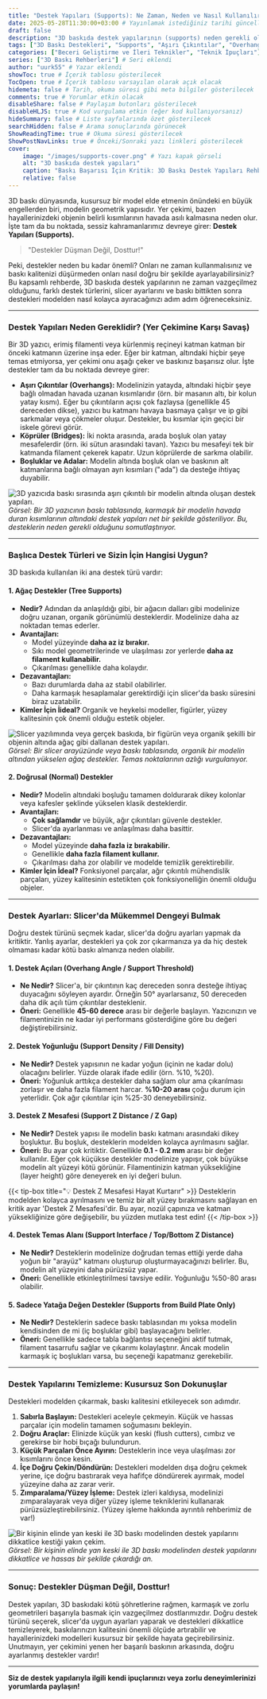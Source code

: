 ```yaml
---
title: "Destek Yapıları (Supports): Ne Zaman, Neden ve Nasıl Kullanılır? (Baskı Başarısı İçin Kritik)"
date: 2025-05-28T11:30:00+03:00 # Yayınlamak istediğiniz tarihi güncelleyebilirsiniz
draft: false
description: "3D baskıda destek yapılarının (supports) neden gerekli olduğunu, aşırı çıkıntıları ve köprüleri nasıl destekleyeceğinizi öğrenin. Ağaç ve doğrusal destek türleri, slicer ayarları ve destek temizleme ipuçları." # SEO odaklı ve açıklayıcı
tags: ["3D Baskı Destekleri", "Supports", "Aşırı Çıkıntılar", "Overhangs", "Slicer Ayarları Destek", "Baskı Kalitesi", "Destek Çıkarma", "Tree Supports", "Normal Supports"] # Genişletilmiş ve SEO odaklı etiketler
categories: ["Beceri Geliştirme ve İleri Teknikler", "Teknik İpuçları"] # Kategoriler güncellendi
series: ["3D Baskı Rehberleri"] # Seri eklendi
author: "uurk55" # Yazar eklendi
showToc: true # İçerik tablosu gösterilecek
TocOpen: true # İçerik tablosu varsayılan olarak açık olacak
hidemeta: false # Tarih, okuma süresi gibi meta bilgiler gösterilecek
comments: true # Yorumlar etkin olacak
disableShare: false # Paylaşım butonları gösterilecek
disableHLJS: true # Kod vurgulama etkin (eğer kod kullanıyorsanız)
hideSummary: false # Liste sayfalarında özet gösterilecek
searchHidden: false # Arama sonuçlarında görünecek
ShowReadingTime: true # Okuma süresi gösterilecek
ShowPostNavLinks: true # Önceki/Sonraki yazı linkleri gösterilecek
cover:
    image: "/images/supports-cover.png" # Yazı kapak görseli
    alt: "3D baskıda destek yapıları"
    caption: "Baskı Başarısı İçin Kritik: 3D Baskı Destek Yapıları Rehberi"
    relative: false
---
```


3D baskı dünyasında, kusursuz bir model elde etmenin önündeki en büyük engellerden biri, modelin geometrik yapısıdır. Yer çekimi, bazen hayallerinizdeki objenin belirli kısımlarının havada asılı kalmasına neden olur. İşte tam da bu noktada, sessiz kahramanlarımız devreye girer: **Destek Yapıları (Supports).**

> "Destekler Düşman Değil, Dosttur!"

Peki, destekler neden bu kadar önemli? Onları ne zaman kullanmalısınız ve baskı kalitenizi düşürmeden onları nasıl doğru bir şekilde ayarlayabilirsiniz? Bu kapsamlı rehberde, 3D baskıda destek yapılarının ne zaman vazgeçilmez olduğunu, farklı destek türlerini, slicer ayarlarını ve baskı bittikten sonra destekleri modelden nasıl kolayca ayıracağınızı adım adım öğreneceksiniz.

---

### **Destek Yapıları Neden Gereklidir? (Yer Çekimine Karşı Savaş)**

Bir 3D yazıcı, erimiş filamenti veya kürlenmiş reçineyi katman katman bir önceki katmanın üzerine inşa eder. Eğer bir katman, altındaki hiçbir şeye temas etmiyorsa, yer çekimi onu aşağı çeker ve baskınız başarısız olur. İşte destekler tam da bu noktada devreye girer:

* **Aşırı Çıkıntılar (Overhangs):** Modelinizin yatayda, altındaki hiçbir şeye bağlı olmadan havada uzanan kısımlarıdır (örn. bir masanın altı, bir kolun yatay kısmı). Eğer bu çıkıntıların açısı çok fazlaysa (genellikle 45 dereceden dikse), yazıcı bu katmanı havaya basmaya çalışır ve ip gibi sarkmalar veya çökmeler oluşur. Destekler, bu kısımlar için geçici bir iskele görevi görür.
* **Köprüler (Bridges):** İki nokta arasında, arada boşluk olan yatay mesafelerdir (örn. iki sütun arasındaki tavan). Yazıcı bu mesafeyi tek bir katmanda filament çekerek kapatır. Uzun köprülerde de sarkma olabilir.
* **Boşluklar ve Adalar:** Modelin altında boşluk olan ve baskının alt katmanlarına bağlı olmayan ayrı kısımları ("ada") da desteğe ihtiyaç duyabilir.

![3D yazıcıda baskı sırasında aşırı çıkıntılı bir modelin altında oluşan destek yapıları.](/images/supports-why.png "Destek Yapıları: Yer Çekimine Karşı İskeleniz")
*Görsel: Bir 3D yazıcının baskı tablasında, karmaşık bir modelin havada duran kısımlarının altındaki destek yapıları net bir şekilde gösteriliyor. Bu, desteklerin neden gerekli olduğunu somutlaştırıyor.*

---

### **Başlıca Destek Türleri ve Sizin İçin Hangisi Uygun?**

3D baskıda kullanılan iki ana destek türü vardır:

#### **1. Ağaç Destekler (Tree Supports)**

* **Nedir?** Adından da anlaşıldığı gibi, bir ağacın dalları gibi modelinize doğru uzanan, organik görünümlü desteklerdir. Modelinize daha az noktadan temas ederler.
* **Avantajları:**
    * Model yüzeyinde **daha az iz bırakır.**
    * Sıkı model geometrilerinde ve ulaşılması zor yerlerde **daha az filament kullanabilir.**
    * Çıkarılması genellikle daha kolaydır.
* **Dezavantajları:**
    * Bazı durumlarda daha az stabil olabilirler.
    * Daha karmaşık hesaplamalar gerektirdiği için slicer'da baskı süresini biraz uzatabilir.
* **Kimler İçin İideal?** Organik ve heykelsi modeller, figürler, yüzey kalitesinin çok önemli olduğu estetik objeler.

![Slicer yazılımında veya gerçek baskıda, bir figürün veya organik şekilli bir objenin altında ağaç gibi dallanan destek yapıları.](/images/tree-supports.png "Ağaç Destekler")
*Görsel: Bir slicer arayüzünde veya baskı tablasında, organik bir modelin altından yükselen ağaç destekler. Temas noktalarının azlığı vurgulanıyor.*

#### **2. Doğrusal (Normal) Destekler**

* **Nedir?** Modelin altındaki boşluğu tamamen doldurarak dikey kolonlar veya kafesler şeklinde yükselen klasik desteklerdir.
* **Avantajları:**
    * **Çok sağlamdır** ve büyük, ağır çıkıntıları güvenle destekler.
    * Slicer'da ayarlanması ve anlaşılması daha basittir.
* **Dezavantajları:**
    * Model yüzeyinde **daha fazla iz bırakabilir.**
    * Genellikle **daha fazla filament kullanır.**
    * Çıkarılması daha zor olabilir ve modelde temizlik gerektirebilir.
* **Kimler İçin İdeal?** Fonksiyonel parçalar, ağır çıkıntılı mühendislik parçaları, yüzey kalitesinin estetikten çok fonksiyonelliğin önemli olduğu objeler.

---

### **Destek Ayarları: Slicer'da Mükemmel Dengeyi Bulmak**

Doğru destek türünü seçmek kadar, slicer'da doğru ayarları yapmak da kritiktir. Yanlış ayarlar, destekleri ya çok zor çıkarmanıza ya da hiç destek olmaması kadar kötü baskı almanıza neden olabilir.

#### **1. Destek Açıları (Overhang Angle / Support Threshold)**

* **Ne Nedir?** Slicer'a, bir çıkıntının kaç dereceden sonra desteğe ihtiyaç duyacağını söyleyen ayardır. Örneğin 50° ayarlarsanız, 50 dereceden daha dik açılı tüm çıkıntılar desteklenir.
* **Öneri:** Genellikle **45-60 derece** arası bir değerle başlayın. Yazıcınızın ve filamentinizin ne kadar iyi performans gösterdiğine göre bu değeri değiştirebilirsiniz.

#### **2. Destek Yoğunluğu (Support Density / Fill Density)**

* **Ne Nedir?** Destek yapısının ne kadar yoğun (içinin ne kadar dolu) olacağını belirler. Yüzde olarak ifade edilir (örn. %10, %20).
* **Öneri:** Yoğunluk arttıkça destekler daha sağlam olur ama çıkarılması zorlaşır ve daha fazla filament harcar. **%10-20 arası** çoğu durum için yeterlidir. Çok ağır çıkıntılar için %25-30 deneyebilirsiniz.

#### **3. Destek Z Mesafesi (Support Z Distance / Z Gap)**

* **Ne Nedir?** Destek yapısı ile modelin baskı katmanı arasındaki dikey boşluktur. Bu boşluk, desteklerin modelden kolayca ayrılmasını sağlar.
* **Öneri:** Bu ayar çok kritiktir. Genellikle **0.1 - 0.2 mm** arası bir değer kullanılır. Eğer çok küçükse destekler modelinize yapışır, çok büyükse modelin alt yüzeyi kötü görünür. Filamentinizin katman yüksekliğine (layer height) göre deneyerek en iyi değeri bulun.

{{< tip-box title="💡 Destek Z Mesafesi Hayat Kurtarır" >}}
Desteklerin modelden kolayca ayrılmasını ve temiz bir alt yüzey bırakmasını sağlayan en kritik ayar 'Destek Z Mesafesi'dir. Bu ayar, nozül çapınıza ve katman yüksekliğinize göre değişebilir, bu yüzden mutlaka test edin!
{{< /tip-box >}}

#### **4. Destek Temas Alanı (Support Interface / Top/Bottom Z Distance)**

* **Ne Nedir?** Desteklerin modelinize doğrudan temas ettiği yerde daha yoğun bir "arayüz" katmanı oluşturup oluşturmayacağınızı belirler. Bu, modelin alt yüzeyini daha pürüzsüz yapar.
* **Öneri:** Genellikle etkinleştirilmesi tavsiye edilir. Yoğunluğu %50-80 arası olabilir.

#### **5. Sadece Yatağa Değen Destekler (Supports from Build Plate Only)**

* **Ne Nedir?** Desteklerin sadece baskı tablasından mı yoksa modelin kendisinden de mi (iç boşluklar gibi) başlayacağını belirler.
* **Öneri:** Genellikle sadece tabla bağlantısı seçeneğini aktif tutmak, filament tasarrufu sağlar ve çıkarımı kolaylaştırır. Ancak modelin karmaşık iç boşlukları varsa, bu seçeneği kapatmanız gerekebilir.

---

### **Destek Yapılarını Temizleme: Kusursuz Son Dokunuşlar**

Destekleri modelden çıkarmak, baskı kalitesini etkileyecek son adımdır.

1.  **Sabırla Başlayın:** Destekleri aceleyle çekmeyin. Küçük ve hassas parçalar için modelin tamamen soğumasını bekleyin.
2.  **Doğru Araçlar:** Elinizde küçük yan keski (flush cutters), cımbız ve gerekirse bir hobi bıçağı bulundurun.
3.  **Küçük Parçaları Önce Ayırın:** Desteklerin ince veya ulaşılması zor kısımlarını önce kesin.
4.  **İçe Doğru Çekin/Döndürün:** Destekleri modelden dışa doğru çekmek yerine, içe doğru bastırarak veya hafifçe döndürerek ayırmak, model yüzeyine daha az zarar verir.
5.  **Zımparalama/Yüzey İşleme:** Destek izleri kaldıysa, modelinizi zımparalayarak veya diğer yüzey işleme tekniklerini kullanarak pürüzsüzleştirebilirsiniz. (Yüzey işleme hakkında ayrıntılı rehberimiz de var!)

![Bir kişinin elinde yan keski ile 3D baskı modelinden destek yapılarını dikkatlice kestiği yakın çekim.](/images/support-removal.png "Destek Çıkarma")
*Görsel: Bir kişinin elinde yan keski ile 3D baskı modelinden destek yapılarını dikkatlice ve hassas bir şekilde çıkardığı an.*

---

### **Sonuç: Destekler Düşman Değil, Dosttur!**

Destek yapıları, 3D baskıdaki kötü şöhretlerine rağmen, karmaşık ve zorlu geometrileri başarıyla basmak için vazgeçilmez dostlarımızdır. Doğru destek türünü seçerek, slicer'da uygun ayarları yaparak ve destekleri dikkatlice temizleyerek, baskılarınızın kalitesini önemli ölçüde artırabilir ve hayallerinizdeki modelleri kusursuz bir şekilde hayata geçirebilirsiniz. Unutmayın, yer çekimini yenen her başarılı baskının arkasında, doğru ayarlanmış destekler vardır!

---

**Siz de destek yapılarıyla ilgili kendi ipuçlarınızı veya zorlu deneyimlerinizi yorumlarda paylaşın!**